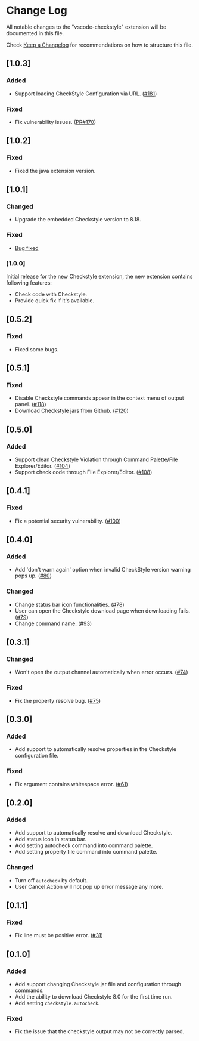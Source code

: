 # Change Log
All notable changes to the "vscode-checkstyle" extension will be documented in this file.

Check [Keep a Changelog](http://keepachangelog.com/) for recommendations on how to structure this file.

## [1.0.3]
### Added
- Support loading CheckStyle Configuration via URL. ([#181](https://github.com/jdneo/vscode-checkstyle/issues/181))

### Fixed
- Fix vulnerability issues. ([PR#170](https://github.com/jdneo/vscode-checkstyle/pull/170))

## [1.0.2]
### Fixed
- Fixed the java extension version.

## [1.0.1]
### Changed
- Upgrade the embedded Checkstyle version to 8.18.

### Fixed
- [Bug fixed](https://github.com/jdneo/vscode-checkstyle/issues?q=is%3Aissue+is%3Aclosed+milestone%3A1.0.1+label%3Abug)

### [1.0.0]
Initial release for the new Checkstyle extension, the new extension contains following features:
- Check code with Checkstyle.
- Provide quick fix if it's available.

## [0.5.2]
### Fixed
- Fixed some bugs.

## [0.5.1]
### Fixed
- Disable Checkstyle commands appear in the context menu of output panel. ([#118](https://github.com/jdneo/vscode-checkstyle/issues/118))
- Download Checkstyle jars from Github. ([#120](https://github.com/jdneo/vscode-checkstyle/issues/120))

## [0.5.0]
### Added
- Support clean Checkstyle Violation through Command Palette/File Explorer/Editor. ([#104](https://github.com/jdneo/vscode-checkstyle/issues/104))
- Support check code through File Explorer/Editor. ([#108](https://github.com/jdneo/vscode-checkstyle/issues/108))

## [0.4.1]
### Fixed
- Fix a potential security vulnerability. ([#100](https://github.com/jdneo/vscode-checkstyle/issues/100))

## [0.4.0]
### Added
- Add 'don't warn again' option when invalid CheckStyle version warning pops up. ([#80](https://github.com/jdneo/vscode-checkstyle/pull/80))

### Changed
- Change status bar icon functionalities. ([#78](https://github.com/jdneo/vscode-checkstyle/pull/78))
- User can open the Checkstyle download page when downloading fails. ([#79](https://github.com/jdneo/vscode-checkstyle/pull/79))
- Change command name. ([#93](https://github.com/jdneo/vscode-checkstyle/pull/93))

## [0.3.1]
### Changed
- Won't open the output channel automatically when error occurs. ([#74](https://github.com/jdneo/vscode-checkstyle/issues/74))

### Fixed
- Fix the property resolve bug. ([#75](https://github.com/jdneo/vscode-checkstyle/issues/75))

## [0.3.0]
### Added
- Add support to automatically resolve properties in the Checkstyle configuration file.

### Fixed
- Fix argument contains whitespace error. ([#61](https://github.com/jdneo/vscode-checkstyle/issues/61))

## [0.2.0]
### Added
- Add support to automatically resolve and download Checkstyle.
- Add status icon in status bar.
- Add setting autocheck command into command palette.
- Add setting property file command into command palette.

### Changed
- Turn off ```autocheck``` by default.
- User Cancel Action will not pop up error message any more.

## [0.1.1]
### Fixed
- Fix line must be positive error. ([#31](https://github.com/jdneo/vscode-checkstyle/issues/31))

## [0.1.0]
### Added
- Add support changing Checkstyle jar file and configuration through commands.
- Add the ability to download Checkstyle 8.0 for the first time run.
- Add setting ```checkstyle.autocheck```.

### Fixed
- Fix the issue that the checkstyle output may not be correctly parsed. 
